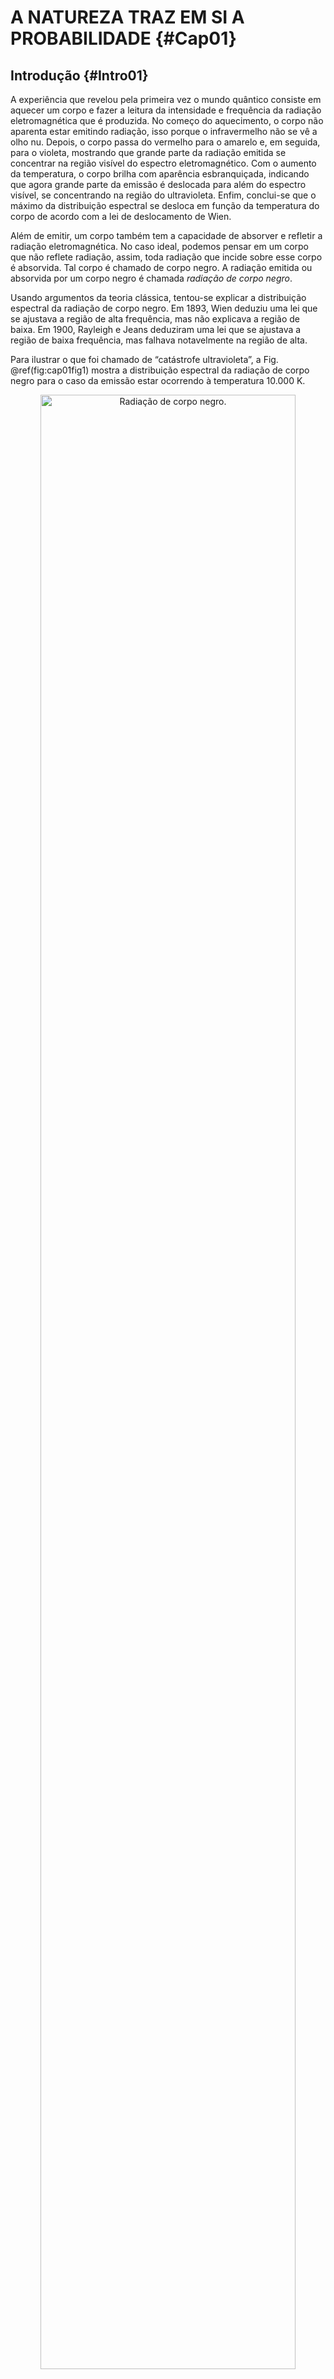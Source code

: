 # A NATUREZA TRAZ EM SI A PROBABILIDADE {#Cap01}


## Introdução  {#Intro01}


A experiência que revelou pela primeira vez o mundo quântico consiste em aquecer um corpo e fazer a leitura da
intensidade e frequência da radiação eletromagnética que é produzida. No começo do aquecimento, o corpo não
aparenta estar emitindo radiação, isso porque o infravermelho não se vê a olho nu. Depois, o corpo passa do
vermelho para o amarelo e, em seguida, para o violeta, mostrando que grande parte da radiação emitida se
concentrar na região visível do espectro eletromagnético. Com o aumento da temperatura, o corpo brilha com
aparência esbranquiçada, indicando que agora grande parte da emissão é deslocada para além do espectro
visível, se concentrando na região do ultravioleta. Enfim, conclui-se que o máximo da distribuição espectral
se desloca em função da temperatura do corpo de acordo com a lei de deslocamento de Wien.

Além de emitir, um corpo também tem a capacidade de absorver e refletir a radiação eletromagnética. No caso
ideal, podemos pensar em um corpo que não reflete radiação, assim, toda radiação que incide sobre esse corpo é
absorvida. Tal corpo é chamado de corpo negro. A radiação emitida ou absorvida por um corpo negro é chamada
_radiação de corpo negro_.

Usando argumentos da teoria clássica, tentou-se explicar a distribuição espectral da radiação de corpo negro.
Em 1893, Wien deduziu uma lei que se ajustava a região de alta frequência, mas não explicava a região de
baixa. Em 1900, Rayleigh e Jeans deduziram uma lei que se ajustava a região de baixa frequência, mas falhava
notavelmente na região de alta.

Para ilustrar o que foi chamado de “catástrofe ultravioleta”, a
Fig. \@ref(fig:cap01fig1)
mostra a distribuição espectral da radiação de corpo negro para o caso da emissão estar ocorrendo à
temperatura 10.000 K.


<div class="figure" style="text-align: center">
<img src="FONTE/FIGs/FIG1.png" alt="Radiação de corpo negro." width="90%" />
<p class="caption">(\#fig:cap01fig1)Radiação de corpo negro.</p>
</div>


Max Planck se interessou pela catástrofe ultravioleta, em dezembro de 1900, ele propôs uma ideia
revolucionária.

Quando um corpo absorve energia eletromagnética – ou de outra natureza, como a energia térmica –, uma hipótese
aceita é que essa energia entra para aumentar o grau de agitação dos elétrons desse corpo, principalmente, dos
elétrons da superfície, que passam a oscilar com frequência maior. Quando um corpo emite energia
eletromagnética, diminui o grau de agitação desses elétrons, que passam a oscilar com frequência menor.

A questão é: qual a quantidade de energia que um oscilador pode absorver (emitir)? Antes de Planck, diziam que
um oscilador poderia absorver (emitir) qualquer quantidade de energia, que a porção absorvida (emitida) não
seguiria um padrão, diziam que a alteração da energia ocorria de maneira _contínua_.

Planck revolucionou dizendo que a porção de energia absorvida (emitida) por um oscilador segue um padrão: ser
múltiplo inteiro da energia $h\nu$ ($h$ é uma constante que passou a ser chamada de _constante de Planck_ 
e $\nu$ representa frequência). Isso significa que um oscilador que absorve (emite) energia $h\nu$, 
também pode absorver (emitir) energia $2h\nu$, ou $3h\nu$, ou, no caso geral, energia $nh\nu$, 
onde $n$ é um número inteiro. Assim, Planck afirmou que a alteração
da energia ocorre de maneira _descontínua_. Assumindo que o nível de energia do oscilador é discreto,
quantizado, e de maneira indireta, que a energia da radiação emitida por esse oscilador também é quantizada,
Planck resolveu definitivamente o problema da catástrofe ultravioleta. Nasceu, assim, o mundo da energia
quantizada. A nova teoria explicaria a distribuição espectral da radiação de corpo negro, como mostra a 
Fig. \@ref(fig:cap01fig1).
Ajustando a lei de Planck com os dados experimentais, foi possível extrair o valor da sua constante
universal, atualmente o valor aceito é $h = 6,\!626 \times 10^{-34} \, {\rm Js}$.

A descontinuidade da energia mostrou ser o único caminho capaz de relacionar o mundo teórico com o mundo da
natureza, e apesar disso, provocou muita desconfiança na comunidade científica da época, tanto que a maioria
considerou a quantização da energia um capricho da imaginação, resultante de devaneios matemáticos. O próprio
Planck, durante alguns anos, não percebeu o aspecto mais profundo de sua descoberta. Depois, sim! Pela
descoberta da lei da radiação de corpo negro, Max Planck ganhou o prêmio Nobel em 1918.

Em 1905, Albert Einstein viu na quantização da energia da radiação de corpo negro base para desenvolver outra
ideia revolucionária.

Naquela época, considerava-se a luz como onda eletromagnética, _exclusivamente_ como onda. Já era fato comum que
a incidência de luz sobre um metal liberava elétrons com certa velocidade. Se a luz fosse uma onda genuína, ao
diminuir a sua intensidade, esperavam que os elétrons fossem “arrancados” com velocidade menor. Mas não é isso
o que acontecia. Quando a intensidade luminosa diminuía, caia o número de elétrons liberados, mas eles eram
liberados com a _mesma velocidade_.

Einstein compreendeu que a luz deveria ser uma _partícula_ que transporta um quantum de energia $h\nu$.
Posteriormente, o quantum de luz passou a ser chamado de fóton.

Pensando a luz como partícula, se inicialmente um feixe de fótons $h\nu$ incide sobre um metal e “arranca” elétrons
com certa velocidade, ao diminuir a intensidade do feixe, o que acontece é a _diminuição_ no número de fótons,
mas eles continuam com a mesma energia, capazes de liberar elétrons com a mesma velocidade, porém em número
menor. Por isso, são liberados _menos_ elétrons do metal, mas a velocidade desses elétrons continua a mesma!

De acordo com Einstein, a luz que “arranca” elétrons de um metal é constituída por fótons de energia $h\nu$, e a luz
emitida pela matéria incandescente é constituída por fótons que possuem energia $h\nu$ variada. Pela descoberta da
lei do efeito fotoelétrico, Albert Einstein ganhou o prêmio Nobel em 1921.

Ao comparar as descobertas, Planck quantizou os níveis de energia dos osciladores do corpo negro, quando fez
isso, indiretamente quantizou a energia da radiação de corpo negro. Falando dessa radiação, Planck não
apresentou nova interpretação sobre sua natureza, no seu trabalho, ele considerou a radiação de corpo negro
como _onda_ eletromagnética. Em contraste, Einstein quantizou a própria energia da radiação eletromagnética.
Ele argumentou que a quantização da energia da radiação de corpo negro é uma propriedade inerente da radiação
de todo espectro eletromagnético. Ademais, Einstein forneceu nova interpretação à natureza da luz, no seu
trabalho, ele considerou a luz como _partícula_ (fóton).

– Foi assim que tudo começou...

No decorrer do livro, gradualmente vamos nos familiarizar com as “estranhezas” do mundo quântico, ser
apresentados à teoria que narra o ambiente da escala atômica. Enquanto que a teoria clássica descreve o
domínio macroscópico, vamos ver como a teoria quântica descreve o domínio microscópico.
Atualmente podemos pensar o ambiente quântico “constituído apenas de ondas, constituído apenas de partículas,
consistindo simultaneamente de ondas e partículas, ou como não consistindo de nada definido até que alguém o
observe” – Osvaldo Pessoa Jr., _Conceitos de Física Quântica_ (Editora Livraria da Física, 2003). As várias
interpretações do mundo quântico se desenvolveram a partir da década de 20.

Niels Bohr, em 1927, ao analisar o comportamento dos fenômenos microscópicos, concebeu a interpretação da
complementaridade: “Cada experimento envolvendo entidades microscópicas pode ser compreendido ou num quadro
corpuscular (quando existem trajetórias bem definidas), ou num ondulatório (quando existem padrões de
interferência), nunca ambos ao mesmo tempo”. Como exemplo de fenômeno ondulatório, podemos citar o padrão de
interferência produzido por elétrons no experimento das duas fendas e, como exemplo de fenômeno corpuscular, o
efeito fotoelétrico.

Max Born, também em 1927, percebendo que a natureza traz em si a probabilidade, concebeu uma interpretação
probabilística à teoria quântica, algo que vamos elucidar na próxima seção analisando os resultados
de uma experiência mental com carater quântico.



## Uma interpretação probabilística à teoria quântica  {#InterProba}



$\newcommand{\AA}{\unicode{xC5}}$
A experiência mental com carater quântico consiste em verificar a posição de um único
elétron que se encontra em um trecho retilíneo de comprimento 100 $\AA$.
Tudo então é organizado para responder a pergunta: onde o elétron está? Para tornar a
medida da posição praticável, detectores são espalhados pelos 100 $\AA$, sendo cada detector
responsável por cobrir a extensão de 20 $\AA$.

A coleta de dados é sistemática: são realizadas 500 medidas, fundadas na seguinte suposição: após cada
medição, as condições iniciais desse único elétron são restabelecidas.
No decorrer da operação experimental, o número de vezes que o detector acusa a presença do elétron é anotado.
Ao final das atividades, a contagem nos detectores apresentaria os resultados da
Fig. \@ref(fig:cap01fig2).


<div class="figure" style="text-align: center">
<img src="FONTE/FIGs/FIG2a.png" alt="Resultados de uma experiência quântica." width="60%" />
<p class="caption">(\#fig:cap01fig2)Resultados de uma experiência quântica.</p>
</div>

Logo de cara verificamos que o elétron seria detectado em vários segmentos! Vamos transformar os números em
porcentagens. Para isso, dividimos a contagem em cada detector pelo número total de medidas (500). A
Fig. \@ref(fig:cap01fig3)
mostra a distribuição de probabilidade ao longo dos 100 $\AA$.


<div class="figure" style="text-align: center">
<img src="FONTE/FIGs/FIG2b.png" alt="Distribuição de probabilidade." width="60%" />
<p class="caption">(\#fig:cap01fig3)Distribuição de probabilidade.</p>
</div>

Agora vamos supor a realização de outra medida, seria a de número 501. O que podemos dizer sobre a posição do
elétron nessa nova medida? Pela análise da distribuição de probabilidade, poderíamos afirmar que a
probabilidade do elétron ser encontrado nos segmentos $(0-20)$ e $(80-100)$ $\AA$
é de apenas 5%; também que a maior probabilidade corresponderia ao segmento central, $(40-60)$ $\AA$: 40%.
Além disso, poderíamos dizer que há 90% de chance do elétron ser detectado no intervalo  $(20-80)$ $\AA$;
e 10% fora dele.

Mas a questão crucial é: antes de realizarmos a medida – a próxima – de número 501, saberíamos dizer onde o
elétron está? Será que ele estaria no segmento $(0-20)$ $\AA$?  Ou no segmento $(40-60)$ $\AA$? 
Ou em qualquer outro? Em qual segmento o elétron se encontraria, antes da medida? – _Não_ saberíamos 
a resposta: esta informação não está disponível!

Nossa experiência para responder a pergunta: “onde o elétron está?”, mostra que há possibilidade dele ser
detectado em qualquer segmento; nos oferece uma distribuição de probabilidade – somente!; aponta que só é
possível afirmar onde o elétron está depois da medida – enquanto a medida não é realizada, ficamos apenas com
a análise do conjunto de probabilidades. Nesse sentido, poderíamos dizer que, antes da medida, o elétron está
qualquer lugar!

Agora vamos imaginar que “algo”, carregando uma fórmula que descrevesse o comportamento quântico do elétron,
lhe entregasse a distribuição de probabilidade pronta!
Sem dúvida ficaríamos motivados para conhecer a teoria por detrás de tal fórmula, a qual constrói curvas de
probabilidade! Deter o conhecimento de tal teoria poderia ser muito vantajoso! Por exemplo, poderia nos poupar muito
trabalho, pois, neste caso, não haveria necessidade de se fazer, primeiro, as 500 medidas, para, só depois,
construirmos a distribuição de probabilidade.
Mas a vantagem também poderia ser financeira, pois haveria muitos dispostos a pagar pelo conhecimento que
descrevesse o comportamento quântico do elétron: valer-se de tal conhecimento poderia gerar uma nova
tecnologia! Este “algo” é apresentado na equação \@ref(eq:MAX1).


$$
|\Psi(x,t)|^2 = \Psi^{\ast}(x,t) \Psi(x,t).
(\#eq:MAX1)
$$


Aqui está a preciosa fórmula que constrói a distribuição de probabilidade e descreve o comportamento quântico
de uma partícula. Na formulação da mecânica quântica, a função $\Psi(x,t)$ é chamada função de onda.
$\Psi^{\ast}(x,t)$ representa o complexo conjugado de $\Psi(x,t)$.
E o produto da função de onda por seu complexo conjugado, $\Psi^{\ast}(x,t)\Psi(x,t)$, 
é igual ao _módulo ao quadrado_ da função de onda, $|\Psi(x,t)|^2$.

Na interpretação probabilística desenvolvida por Max Born, a função de onda em si não tem caráter real e
diretamente mensurável, podendo ser encarada como uma entidade sem realidade física, um artefato puramente
matemático. É atribuída realidade física ao módulo ao quadrado da função de onda, cujo significado está ligado
à presença de uma partícula através do espaço. Então, a coordenada x não representa um ponto de trajetória de uma
partícula que se movimenta pelo espaço, mas, sim, uma possível posição dessa partícula no espaço. A
interpretação probabilística abandonou o conceito de trajetória bem definida, o que adotou é o conceito de
probabilidade de certa partícula estar em certa posição do espaço – probabilidade que emerge
da equação \@ref(eq:MAX1).

A interpretação probabilística do módulo ao quadrado da função de onda se torna a ligação entre a teoria e
a realidade. Mas, nesse contexto, o módulo ao quadrado não é probabilidade genuína, atenção!...,
$|\Psi(x,t)|^2$ é _densidade_ de probabilidade. E, em situações unidimensionais,
densidade de probabilidade é probabilidade por unidade de comprimento.
Assim, a integral que aparece na equação \@ref(eq:MAX2) representa a probabilidade de uma 
partícula estar entre $x=x_{1}$ e $x=x_{2}$, no tempo em $t$.


$$
\int_{x_1}^{x_2} |\Psi(x,t)|^2 \,\mathrm{d}x.
(\#eq:MAX2)
$$


Voltando à nossa experiência que detecta elétrons, a probabilidade do elétron ser medido no segmento $(0-20)$ $\AA$
seria calculada pela equação \@ref(eq:MAX3).


$$
\int_{0_{}}^{20 \AA} |\Psi(x,t)|^2 \,\mathrm{d}x = 0,\!05.
(\#eq:MAX3)
$$


Já a equação \@ref(eq:MAX4), determinaria a probabilidade do elétron ser detectado 
no segmento $(40-60)$ $\AA$. – E assim por diante!


$$
\int_{40_{\,} \AA}^{60 \, \AA} |\Psi(x,t)|^2 \, \mathrm{d}x = 0,\!40.
(\#eq:MAX4)
$$


Montar e resolver as integrais que resultam em probabilidades depende do conhecimento prévio da função de
onda, e assim, da formulação que gera $\Psi(x,t)$. Isso quer dizer que precisamos nos habituar com uma equação
diferencial desenvolvida por Erwin Schrödinger e tornada pública em 1926.
Estudando a equação \@ref(eq:MAX5), nos familiarizaremos com a versão unidimensional da equação de Schrödinger.


$$
i \hbar \frac{\partial \Psi(x,t)}{\partial t} =
-\frac{\hbar ^2}{2m}\frac{\partial ^2 \Psi(x,t)}{\partial x^2} + V(x,t)\Psi(x,t).
(\#eq:MAX5)
$$


Nesta equação, $V(x,t)$ é o potencial, de fato, a energia potencial que confina uma
partícula de massa $m$ numa região do espaço; e $\hbar$ é a constante de Planck reduzida, ou seja,
a constante de Planck dividida por $2\pi$, por isso $\hbar = 1,\!055 \times 10^{-34} \, {\rm Js}$.

O potencial vai assumir a forma do sistema em estudo. Por exemplo, se um elétron executa um
movimento harmônico sob a ação de uma força restauradora $F(x)=-kx$, 
o potencial assume a forma de uma parábola $V(x)=kx^2/2$. Então, para encontrar $\Psi(x,t)$ usando 
a equação \@ref(eq:MAX5), teríamos que resolver a equação diferencial \@ref(eq:MAX6).

$$
i \hbar \frac{\partial \Psi(x,t)}{\partial t} =
-\frac{\hbar ^2}{2m}\frac{\partial ^2 \Psi(x,t)}{\partial x^2} + \frac{k x^2}{2} \Psi(x,t).
(\#eq:MAX6)
$$

No decorrer do livro, resolveremos situações com potenciais que apresentam descontinuidades abruptas,
chamados _potenciais retangulares_. Estes apresentam aspectos semelhantes ao poço de potencial mostrado na
Fig. \@ref(fig:cap01fig4)
o qual muda a pique nas posições $x=0$  e $x=a$.


<div class="figure" style="text-align: center">
<img src="FONTE/FIGs/FIG3.png" alt="Potencial do tipo retangular." width="60%" />
<p class="caption">(\#fig:cap01fig4)Potencial do tipo retangular.</p>
</div>

Os potenciais do tipo retangular têm importância tanto no campo didático como no campo das aplicações, podendo
ser utilizados como aproximações de sistemas físicos, químicos e biológicos. Nos últimos capítulos, vamos pôr
em foco os semicondutores, por se tratar de uma área com grande impacto científico e tecnológico.



## A equação de Schrödinger  {#EstaEstaci}


São muitas as situações onde o potencial não depende do tempo, ou seja, $V(x,t)=V(x)$.
Nesse caso, podemos escrever a função de onda $\Psi(x,t)$ como o produto de uma função $\phi(t)$
que depende exclusivamente do tempo com outra função $\psi(x)$ que depende exclusivamente da posição:


$$
\Psi(x,t) = \psi(x) \phi(t).
(\#eq:MAX7)
$$


Considerando \@ref(eq:MAX7),
a equação de Schrödinger [ seção \@ref(InterProba) ] pode ser separada em duas equações.

A primeira equação é a equação temporal:

$$
\frac{\mathrm{d} \phi(t)}{\mathrm{d}t} = -\frac{iE}{\hbar} \phi(t).
(\#eq:MAX8)
$$

E a segunda equação é a equação independente do tempo:

$$
-\frac{\hbar ^2}{2m}\frac{\mathrm{d} ^2 \psi(x)}{\mathrm{d} x^2} + V(x)\psi(x) = E \psi(x).
(\#eq:MAX9)
$$

Onde a constante $E$ é utilizada na separação de variáveis e tem dimensão de energia, portanto, significa a
energia da partícula.

A equação temporal \@ref(eq:MAX8) tem solução trivial:

$$
\phi(t) = \mathrm{e}^{\large \frac{-iE}{\hbar} t}.
(\#eq:MAX10)
$$

Por outro lado, a solução da equação independente do tempo \@ref(eq:MAX9) exige mais esforço e 
manipulações matemáticas, por causa da existência do potencial $V(x)$. Todavia, após encontrada, 
a solução geral \@ref(eq:MAX7) terá o seguinte aspecto:


$$
\Psi(x,t) = \psi(x) \mathrm{e}^{\large \frac{-iE}{\hbar} t}.
(\#eq:MAX11)
$$


Fica claro que $|\Psi(x,t)|^2$ não depende do tempo, pois
$\mathrm{e}^{\large \frac{+iE}{\hbar} t} \mathrm{e}^{\large \frac{-iE}{\hbar} t} = 1$. Logo,


$$
|\Psi(x,t)|^2 = |\psi(x)|^2.
(\#eq:MAX12)
$$


Apesar de $\Psi(x,t)$ depender do tempo, $|\Psi(x,t)|^2$ não muda com o passar do tempo,
fazendo de $\Psi(x,t)$ um estado estacionário. Isso
significa que as quantidades que tem caráter puramente físico (real) ficam constantes no tempo: a
probabilidade de encontrar uma partícula num segmento, o valor médio da posição de uma partícula, etc.

Há também ocasiões em que vamos nos deparar com um potencial constante em uma região do espaço, ou seja,
$V(x)=V_0$ (nesse livro $V_0$ sempre representará potencial constante e positivo, quer dizer, $V_0 > 0$).
Nesse caso, é conveniente rearranjar a equação de Schrödinger independente do tempo na seguinte forma:


$$
\frac{\mathrm{d}^2 \psi(x)}{\mathrm{d} x^2} = -\frac{2m(E-V_O)}{\hbar^2}\psi(x) = -k^2 \psi(x).
(\#eq:MAX13)
$$


A constante $k=\sqrt{2m(E-V_0)}/\hbar$
é chamada número de onda. Se a partícula tiver energia maior que o potencial, $E>V_0$,
o número de onda é real. Por outro lado, se $E<V_0$, o número de onda é imaginário, 
como em $k=iq$, onde $q=\sqrt{2m(V_0-E)}/\hbar$.

Podemos nos perguntar olhando a equação diferencial logo acima: Qual é a função cuja derivada segunda resulta
na própria função? Temos candidatas reais, $\mathrm{cos}(kx)$ ou $\mathrm{sen}(kx)$, mas também podemos pensar em uma 
solução complexa, do tipo:


$$
\psi(x) = A\mathrm{e}^{\large ikx} + B\mathrm{e}^{\large -ikx}.
(\#eq:MAX14)
$$


Escolhendo a forma complexa, a função de onda geral fica da seguinte maneira:


$$
\Psi(x,t) = ( A\mathrm{e}^{\large ikx} + B\mathrm{e}^{\large -ikx} ) \mathrm{e}^{\large \frac{-iE}{\hbar}t}.
(\#eq:MAX15)
$$


Quando $E>V_0$, todos termos da função de onda \@ref(eq:MAX15) são complexos.
Mas quando $E<V_0$, ao sbstituir $k=iq$, os termos entre parênteses se transformam em exponenciais
reais, resultando em:

$$
\Psi(x,t) = ( A\mathrm{e}^{\large -qx} + B\mathrm{e}^{\large qx} ) \mathrm{e}^{\large \frac{-iE}{\hbar}t}.
(\#eq:MAX16)
$$



## O sentido de propagação da onda de matéria  {#SentidoPropaga}


A função de onda $\Psi(x,t)$ que representa uma onda de matéria se propagando pelo espaço
está vinculada ao caso $E>V_0$, podendo ser reescrita como:


$$
\Psi(x,t)=A\mathrm{e}^{\large i(kx -\frac{E}{\hbar}t)} + B\mathrm{e}^{\large -i(kx +\frac{E}{\hbar}t)}.
(\#eq:MAX17)
$$


Vamos examinar o sentido de propagação das ondas de amplitude $A$ e $B$ da equação \@ref(eq:MAX17).
A parte real da onda $A$ é $\mathrm{cos}(kx -Et/\hbar)$. O máximo desse cosseno ocorre em
$(kx -Et/\hbar)=0$, na posição $x_A=(Et)/(k\hbar)$. Com o passar do tempo, $x_A$ se desloca para a direita.
Seguindo o mesmo raciocínio, a parte real da onda $B$ tem máximo em $x_B=-(Et)/(k\hbar)$.
Com o passar do tempo, $x_B$ se desloca para a esquerda. Portanto, a onda $A$ se propaga para a direita 
e a onda $B$ caminha para a esquerda, no decorrer do tempo.



## Operações com números complexos  {#DicaNumCom}

Há algo que vai nos acompanhar durante a leitura dos próximos capítulos: operações matemáticas com
números complexos. Recordaremos duas operações que podem causar confusão por causa da semelhança da notação.
Dado uma grandeza complexa $z=a+bi$, sendo $a$ e $b$ reais, simbolizamos o módulo de $z$ por $|z|$.
Daí, o módulo $z$, ao quadrado, é determinado pela operação:


$$
|z|^2 = z^{\ast}z=(a-bi)(a+bi)=a^2+b^2.
(\#eq:MAX18)
$$


Além do módulo de $z$, ao quadrado, podemos pensar em fazer o próprio $z$ ao quadrado, conforme:


$$
z^2 = zz=(a+bi)(a+bi)=a^2-b^2+2abi.
(\#eq:MAX19)
$$


Logo, $|z|^2 \neq z^2$. A igualdade $|z|^2 = z^2$ só aconteceria se $z$ fosse real,
pois, se $z=a$, temos $|z|^2 = z^2 = a^2$.



## O papel da função de energia potencial  {#EnerPot}

Imagine uma carga $q_M$ que se move em relação à outra carga $q_F$ (que está fixa).
Há um vínculo entre elas, pois podem se atraírem ou se repelirem através da força de Coulomb, de módulo:


$$
|\overrightarrow{F}| = \frac{1}{4 \pi \varepsilon} \frac{|q_M q_F|}{r^2}.
(\#eq:MAX20)
$$


A energia potencial $V$, de unidade $\rm J$, descende dessa força. É associada ao estado de separação $r$
entre as duas cargas $q_M$ e $q_M$.  Dizemos que a carga móvel armazena energia potencial na posição 
que ocupa em relação à carga fixa. Nesse sentido, podemos falar sobre a “energia potencial da carga móvel”.

Quando $q_M$ se desloca em relação à $q_F$, por exemplo, entre as posições $r_0 \longrightarrow r$,
há variação na energia potencial $\Delta V$, de valor 
igual ao trabalho $W$ realizado pela força que $q_F$ faz sobre $q_M$ (mas com sinal oposto):


$$
\Delta V = V(r) - V(r_0) = - W.
(\#eq:MAX21)
$$


Tomando o “zero” da energia potencial no infinito, quer dizer, fazendo $V(\infty)=0$, 
e trazendo $q_M$ do infinito, $r_0=\infty$, chegamos à energia potencial da interação 
carga-carga (móvel-fixa):


$$
V_{M-F}(r) = - W_{}.
(\#eq:MAX22)
$$


O cálculo do trabalho pode ser encontrado em livros de física básica, 
aqui vamos destacar o resultado de ($-W$):


$$
V_{M-F}(r) = q_M \phi_{F}(r)_{}.
(\#eq:MAX23)
$$


Onde $\phi_{F}(r)$, de unidade $\rm J/C$, é o potencial gerado pela carga fixa $q_F$:

$$
\phi_{F}(r) = \frac{1}{4 \pi \varepsilon} \frac{q_F}{r}.
(\#eq:MAX24)
$$


Vamos exemplificar com a carga fixa sendo um elétron, $q_F=-e$, gerando o potencial:

$$
\phi_{e}(r) = - \frac{1}{4 \pi \varepsilon} \frac{e}{r}_{}.
(\#eq:MAX25)
$$


Vamos supor que a carga móvel também seja um elétron, $q_M=-e$, então, 
a energia potencial da interação elétron-elétron (móvel-fixo) é:

$$
V_{e-e}(r) = \frac{1}{4 \pi \varepsilon} \frac{e^2}{r}_{}.
(\#eq:MAX26)
$$


Os perfis das equações \@ref(eq:MAX25) e \@ref(eq:MAX26) são apresentados na
Fig. \@ref(fig:cap01fig5).


<div class="figure" style="text-align: center">
<img src="FONTE/FIGs/FIG4.png" alt="Perfis do potencial e da energia potencial da interação elétron-elétron, respectivamente." width="85%" />
<p class="caption">(\#fig:cap01fig5)Perfis do potencial e da energia potencial da interação elétron-elétron, respectivamente.</p>
</div>

O perfil da energia potencial \@ref(eq:MAX26), Fig. \@ref(fig:cap01fig5) (lado direito),
mostra que quando o elétron móvel se afasta do fixo, sua energia potencial diminui, indicando, 
pela conservação da energia, que sua energia cinética aumenta. Como sabemos, cargas de mesmo sinal se repelem, 
então, o elétron móvel ganha energia cinética ao ser acelerado pelo elétron fixo.

Quando se trabalha com uma distribuição de cargas, de densidade volumétrica $\rho$, de unidade $\rm C/m^3$,
é útil utilizar a equação de Poisson para determinar o potencial gerado por $\rho$.
Aqui apresentamos a equação de Poisson em uma dimensão e em coordenadas cartesianas:

$$
\frac{\mathrm{d} ^2 \phi_{\rho}(x)}{\mathrm{d} x^2} = - \frac{\rho}{\varepsilon}_{}.
(\#eq:MAX27)
$$

Supondo $\rho$ uniforme, independente de $x$, a integração de \@ref(eq:MAX27) resulta em:

$$
\frac{\mathrm{d} \phi_{\rho}(x)}{\mathrm{d} x} = - \frac{\rho x}{\varepsilon}_{} + A.
(\#eq:MAX28)
$$


Onde $A$ é uma constante de integração. Agora, a integração de \@ref(eq:MAX28) resulta em:

$$
\phi_{\rho}(x)  = - \frac{\rho x^2}{2 \varepsilon}_{} + Ax + B.
(\#eq:MAX29)
$$

Onde $B$ é outra constante de integração.

As constantes de integração podem ser determinadas por condições iniciais.
Por exemplo, para encontrar $A=0$, podemos fazer em \@ref(eq:MAX28):

$$
\frac{\mathrm{d} \phi_{\rho}(x=0)}{\mathrm{d} x} = 0_{}.
(\#eq:MAX30)
$$


E para encontrar $B$, podemos fazer $\phi_{\rho}(x=\ell)=0$ em \@ref(eq:MAX29):

$$
B = - \frac{\rho \ell^2}{2 \varepsilon}.
(\#eq:MAX31)
$$


Portanto, o potencial gerado pela distribuição uniforme de carga resulta em:

$$
\phi_{\rho}(x) = \frac{\rho}{2 \varepsilon}_{} (\ell^2 - x^2).
(\#eq:MAX32)
$$


Se imaginarmos uma carga adicional $q$, na presença da distribuição uniforme $\rho$, 
a energia potencial da interação carga-distribuição ($q-\rho$) é:

$$
V_{q-\rho}(x) = \frac{q\rho}{2 \varepsilon}_{} (\ell^2 - x^2).
(\#eq:MAX33)
$$


Vamos aplicar \@ref(eq:MAX32) e \@ref(eq:MAX33) para o caso de um elétron na presença
de uma distribuição uniforme de elétrons, $q=-e$ e $\rho=-n_ee$, onde $n_e$ é a densidade
volumétrica de elétrons, de unidade $\rm m^3$:

$$
\phi_{e}(x) = - \frac{n_ee}{2 \varepsilon} (\ell^2 - x^2).
(\#eq:MAX34)
$$

$$
V_{e-e}(x) = \frac{n_ee^2}{2 \varepsilon} (\ell^2 - x^2).
(\#eq:MAX35)
$$


Os aspectos gráficos das equações \@ref(eq:MAX34) e \@ref(eq:MAX35) são mostrados na
Fig. \@ref(fig:cap01fig6).

<div class="figure" style="text-align: center">
<img src="FONTE/FIGs/FIG5.png" alt="Perfis do potencial e da energia potencial da interação elétron-distribuição uniforme de elétrons, respectivamente." width="60%" />
<p class="caption">(\#fig:cap01fig6)Perfis do potencial e da energia potencial da interação elétron-distribuição uniforme de elétrons, respectivamente.</p>
</div>


Os aspectos gráficos do elétron que interage com uma distribuição de elétrons,
Fig. \@ref(fig:cap01fig6),
são semelhantes aos aspectos gráficos do elétron móvel que interage com o elétron fixo,
Fig. \@ref(fig:cap01fig5).
Isso ocorre por causa dos sinais das cargas, que são os mesmos nos dois casos.
Logo, quando o elétron se aproxima da borda da distribuição de elétrons, $x=\pm\ell$, 
sua energia potencial diminui, indicando que ele teve um aumento em sua energia cinética.

A força resultante que atua no elétron, devido aos elétrons da distribuição,
pode ser determinada a partir da função de energia potencial:

$$
F = - \frac{\mathrm{d}V}{\mathrm{d}x}.
(\#eq:MAX36)
$$


Substituindo o resultado \@ref(eq:MAX35) na definição \@ref(eq:MAX36), obtemos:

$$
F_{e-e}(x) = \frac{n_e e^2 x}{\varepsilon}.
(\#eq:MAX37)
$$


Como se vê, a força \@ref(eq:MAX37) aponta para a borda da distribuição.
Quando o elétron está em $x>0$, a força aponta para a borda direita, $x=+\ell$, 
acelerando o elétron nessa direção. Por outro lado, quando o elétron está na região $x<0$, 
a força resultante aponta para a borda esquerda, $x=-\ell$. Dessa forma, ao se movimentar em 
direção a uma das  borda, o elétron aumenta sua energia cinética e diminui sua energia potencial.


Quando não há elétrons em um poço retangular $V_0(x)$, o perfil de sua função de energia potencial é reto, mas, quando
esse poço é ocupado por elétrons, o formato parabólico da interação elétron-elétron modifica o fundo do poço, sendo o
poço resultante  escrito como:

$$
V_R(x) = V_0(x) + V_{e-e}(x)_{}.
(\#eq:MAX38)
$$

A Fig. \@ref(fig:cap01fig7) ilustra o preenchimento de um poço retangular com elétrons,
conforme a equação \@ref(eq:MAX38).

<div class="figure" style="text-align: center">
<img src="FONTE/FIGs/FIG6.png" alt="Perfis de um poço retangular vazio e outro com elétrons, respectivamente." width="70%" />
<p class="caption">(\#fig:cap01fig7)Perfis de um poço retangular vazio e outro com elétrons, respectivamente.</p>
</div>

Foi mencionado que um campo de força descende da energia potencial, equação \@ref(eq:MAX36).
Também já mensionamos que a equação de Schrödinger possui um termo relacionado com a
energia potencial [ seção \@ref(InterProba) ].
Isso quer dizer que resolver a equação de Schrödinger é resolver o problema de uma partícula 
sujeita a um campo de força, mas do ponto de vista quântico.

Tornamos este assunto mais explícito observando as derivadas da equação \@ref(eq:MAX38):

$$
\frac{\mathrm{d}V_R(x)}{\mathrm{d}x}=\frac{\mathrm{d}V_0(x)}{\mathrm{d}x}+\frac{\mathrm{d}V_{e-e}(x)}{\mathrm{d}x}_{}.
(\#eq:MAX39)
$$

Como se vê, as derivadas \@ref(eq:MAX39) dão origem às seguintes forças:

$$
F_R(x) = F_0(x) + F_{e-e}(x)_{}.
(\#eq:MAX40)
$$

As equações \@ref(eq:MAX39) e \@ref(eq:MAX40) nos dizem que 
o campo de força $F_0$, gerado por $V_0$, e o campo de força $F_{e-e}$, gerado por $V_{e-e}$, se somam para formar
o campo de força resultante $F_R$, gerado por $V_R$.

Concluímos, então, o papel da função de energia potencial $V_R$ na equação de Schrödinger:
podemos afirmar que resolver a equação de Schrödinger com $V_R$
é equivalente a resolver o problema quântico de uma partícula sujeita a um campo de força $F_R$.


